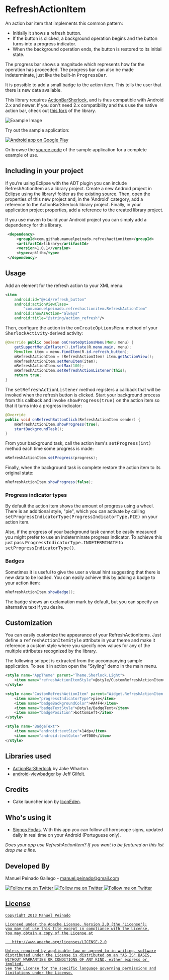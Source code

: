 RefreshActionItem
=================

An action bar item that implements this common pattern:

* Initially it shows a refresh button.
* If the button is clicked, a background operation begins and the button turns into a progress indicator.
* When the background operation ends, the button is restored to its initial state.

The progress bar shows a magnitude which represents how far the operation has proceeded. The progress bar can also be made indeterminate, just like the built-in <tt>ProgressBar</tt>.
 
It is possible to add a small badge to the action item. This tells the user that there is new data available.

This library requires [ActionBarSherlock][1], and is thus compatible with Android 2.x and newer. If you don't need 2.x compatibility and thus use the native action bar, check out [this fork][2] of the library.

![Example Image][3]

Try out the sample application:

<a href="https://play.google.com/store/apps/details?id=com.manuelpeinado.refreshactionitem.demo">
  <img alt="Android app on Google Play"
       src="https://developer.android.com/images/brand/en_app_rgb_wo_45.png" />
</a>

Or browse the [source code][4] of the sample application for a complete example of use.


Including in your project
-------------------------

If you’re using Eclipse with the ADT plugin you can include RefreshActionItem as a library project. Create a new Android project in Eclipse using the library/ folder as the existing source. Then, open the properties of this new project and, in the 'Android' category, add a reference to the ActionBarSherlock library project. Finally, in your application project properties, add a reference to the created library project.

If you use maven to build your Android project you can simply add a dependency for this library.

```xml
 <dependency>
     <groupId>com.github.manuelpeinado.refreshactionitem</groupId>
     <artifactId>library</artifactId>
     <version>1.0.1</version>
     <type>apklib</type>
 </dependency>
```

Usage
-----

Add an element for the refresh action to your XML menu:

```xml
<item
    android:id="@+id/refresh_button"          
    android:actionViewClass=
        "com.manuelpeinado.refreshactionitem.RefreshActionItem"
    android:showAsAction="always"
    android:title="@string/action_refresh"/>
```

Then, configure the action in the <tt>onCreateOptionsMenu</tt> method of your <tt>SherlockActivity</tt>-derived activity:

```java
@Override public boolean onCreateOptionsMenu(Menu menu) {
    getSupportMenuInflater().inflate(R.menu.main, menu);
    MenuItem item = menu.findItem(R.id.refresh_button);
    mRefreshActionItem = (RefreshActionItem) item.getActionView();
    mRefreshActionItem.setMenuItem(item);
    mRefreshActionItem.setMax(100);
    mRefreshActionItem.setRefreshActionListener(this);
    return true;
}
```

The <tt>setRefreshActionListener</tt> method registers a callback that will be invoked when the refresh button is clicked. Start your background process from this callback and invoke <tt>showProgress(true)</tt> on the action item so that it turns into a progress indicator:

```java
@Override
public void onRefreshButtonClick(RefreshActionItem sender) {
    mRefreshActionItem.showProgress(true);
    startBackgroundTask();
}
```

From your background task, call the action item's <tt>setProgress(int)</tt> method each time some progress is made:

```java
mRefreshActionItem.setProgress(progress);
```
    
Finally, when the background task is complete restore the action item to its original state:

```java
mRefreshActionItem.showProgress(false);
```

### Progress indicator types

By default the action item shows the amount of progress using a wheel. There is an additional style, "pie", which you can activate by calling <tt>setProgressIndicatorType(ProgressIndicatorType.PIE)</tt> on your action item.

Also, if the progress of your background task cannot be easily measured you might prefer to use an indeterminate progress indicator. To achieve this just pass <tt>ProgressIndicatorType.INDETERMINATE</tt> to <tt>setProgressIndicatorType()</tt>.

### Badges

Sometimes it is useful to give the user a visual hint suggesting that there is new data to be loaded. You can easily achieve this by adding a badge to your action item:

```java
mRefreshActionItem.showBadge();
```

The badge shows an exclamation mark by default, but you can specify an alternative text if you desire.


Customization
---------------------
You can easily customize the appearance of your RefreshActionItems. Just define a <tt>refreshActionItemStyle</tt> attribute in your theme and make it reference a custom style where you specify new values for any of the multiple attributes recognized by the library.

The following snippet is extracted from the accompanying sample application. To see it in action open the "Styling" demo in the main menu.

```xml
<style name="AppTheme" parent="Theme.Sherlock.Light">
    <item name="refreshActionItemStyle">@style/CustomRefreshActionItem</item>
</style>

<style name="CustomRefreshActionItem" parent="Widget.RefreshActionItem.Light">
    <item name="progressIndicatorType">pie</item>
    <item name="badgeBackgroundColor">#A4F4</item>
    <item name="badgeTextStyle">@style/BadgeText</item>
    <item name="badgePosition">bottomLeft</item>
</style>

<style name="BadgeText">
    <item name="android:textSize">14dp</item>
    <item name="android:textColor">#7000</item>
</style>
```

Libraries used
--------------------

* [ActionBarSherlock][1] by Jake Wharton.
* [android-viewbadger][5] by Jeff Gilfelt.

Credits
-------

* Cake launcher icon by [IconEden][6].

Who's using it
--------------

* [Signos Fodas][7]. With this app you can follow all horoscope signs, updated daily in real time on your Android (Portuguese only).

*Does your app use RefreshActionItem? If you want to be featured on this list drop me a line.*

Developed By
--------------------

Manuel Peinado Gallego - <manuel.peinado@gmail.com>

<a href="https://twitter.com/mpg2">
  <img alt="Follow me on Twitter"
       src="https://raw.github.com/ManuelPeinado/NumericPageIndicator/master/art/twitter.png" />
</a>
<a href="https://plus.google.com/106514622630861903655">
  <img alt="Follow me on Twitter"
       src="https://raw.github.com/ManuelPeinado/NumericPageIndicator/master/art/google-plus.png" />
</a>
<a href="http://www.linkedin.com/pub/manuel-peinado-gallego/1b/435/685">
  <img alt="Follow me on Twitter"
       src="https://raw.github.com/ManuelPeinado/NumericPageIndicator/master/art/linkedin.png" />

License
-----------

    Copyright 2013 Manuel Peinado

    Licensed under the Apache License, Version 2.0 (the "License");
    you may not use this file except in compliance with the License.
    You may obtain a copy of the License at

       http://www.apache.org/licenses/LICENSE-2.0

    Unless required by applicable law or agreed to in writing, software
    distributed under the License is distributed on an "AS IS" BASIS,
    WITHOUT WARRANTIES OR CONDITIONS OF ANY KIND, either express or implied.
    See the License for the specific language governing permissions and
    limitations under the License.




 [1]: http://actionbarsherlock.com
 [2]: https://github.com/ManuelPeinado/RefreshActionItem-Native
 [3]: https://raw.github.com/ManuelPeinado/RefreshActionItem/master/art/readme_pic.png
 [4]: https://github.com/ManuelPeinado/RefreshActionItem/tree/master/sample
 [5]: https://github.com/jgilfelt/android-viewbadger
 [6]: http://www.iconeden.com
 [7]: https://play.google.com/store/apps/details?id=com.contralabs.app.horoscoposignos
